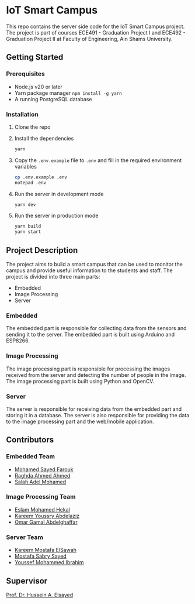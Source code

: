 # IoT Smart Campus

This repo contains the server side code for the IoT Smart Campus project. The project is part of courses ECE491 - Graduation Project I and ECE492 - Graduation Project II at Faculty of Engineering, Ain Shams University.

## Getting Started

### Prerequisites

- Node.js v20 or later
- Yarn package manager `npm install -g yarn`
- A running PostgreSQL database

### Installation

1. Clone the repo

2. Install the dependencies

    ```sh
    yarn
    ```

3. Copy the `.env.example` file to `.env` and fill in the required environment variables

    ```sh
    cp .env.example .env
    notepad .env
    ```

4. Run the server in development mode

    ```sh
    yarn dev
    ```

5. Run the server in production mode

    ```sh
    yarn build
    yarn start
    ```

## Project Description

The project aims to build a smart campus that can be used to monitor the campus and provide useful information to the students and staff. The project is divided into three main parts:

- Embedded
- Image Processing
- Server

### Embedded

The embedded part is responsible for collecting data from the sensors and sending it to the server. The embedded part is built using Arduino and ESP8266.

### Image Processing

The image processing part is responsible for processing the images received from the server and detecting the number of people in the image. The image processing part is built using Python and OpenCV.

### Server

The server is responsible for receiving data from the embedded part and storing it in a database. The server is also responsible for providing the data to the image processing part and the web/mobile application.

## Contributors

### Embedded Team

- [Mohamed Sayed Farouk](#)
- [Raghda Ahmed Ahmed](#)
- [Salah Adel Mohamed](#)

### Image Processing Team

- [Eslam Mohamed Hekal](#)
- [Kareem Youssry Abdelaziz](https://linkedin.com/in/kareem-youssry/)
- [Omar Gamal Abdelghaffar](#)

### Server Team

- [Kareem Mostafa ElSawah](https://github.com/Kariem816)
- [Mostafa Sabry Sayed](#)
- [Youssef Mohammed Ibrahim](#)

## Supervisor

[Prof. Dr. Hussein A. Elsayed](https://eng.asu.edu.eg/staff/helsayed)
